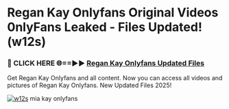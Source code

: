 # Regan Kay Onlyfans Original Videos 0nlyFans Leaked - Files Updated! (w12s)

<h3>🔴 CLICK HERE 🌐==►► <a href="https://tinyurl.com/2wckxsce" rel="nofollow">Regan Kay Onlyfans Updated Files</a></h3>

Get Regan Kay Onlyfans and all content. Now you can access all videos and pictures of Regan Kay Onlyfans. New Updated Files 2025!

[![w12s](https://i.imgur.com/AFduVYN.gif)](https://tinyurl.com/2wckxsce)
mia kay onlyfans